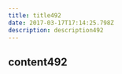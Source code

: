 ```yaml
---
title: title492
date: 2017-03-17T17:14:25.798Z
description: description492
---
```


## content492
  
